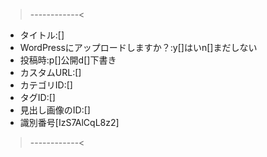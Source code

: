 >------------<
- タイトル:[]
- WordPressにアップロードしますか？:y[]はいn[]まだしない
- 投稿時:p[]公開d[]下書き
- カスタムURL:[]
- カテゴリID:[]
- タグID:[]
- 見出し画像のID:[]
- 識別番号[IzS7AlCqL8z2]
>------------<

